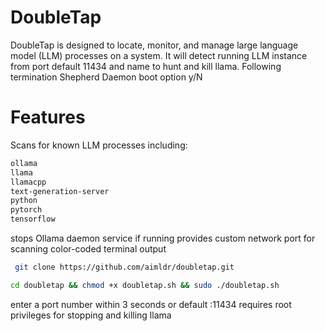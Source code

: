 # DoubleTap

DoubleTap is designed to locate, monitor, and manage large language model (LLM) processes on a system. It will detect running LLM instance from port default 11434 and name to hunt and kill llama. Following termination Shepherd Daemon boot option y/N

# Features
Scans for known LLM processes including:
```txt
ollama
llama
llamacpp
text-generation-server
python
pytorch
tensorflow
```

stops Ollama daemon service if running
provides custom network port for scanning
color-coded terminal output
```sh
 git clone https://github.com/aimldr/doubletap.git
```
```sh
cd doubletap && chmod +x doubletap.sh && sudo ./doubletap.sh
```
enter a port number within 3 seconds or default :11434
requires root privileges for stopping and killing llama

